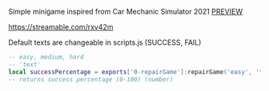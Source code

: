 Simple minigame inspired from Car Mechanic Simulator 2021 [PREVIEW](https://streamable.com/rxv42m)

https://streamable.com/rxv42m

Default texts are changeable in scripts.js (SUCCESS, FAIL)
```lua
-- easy, medium, hard
-- 'text'
local successPercentage = exports['0-repairGame']:repairGame('easy', 'text')
-- returns success percentage (0-100) (number)
```
